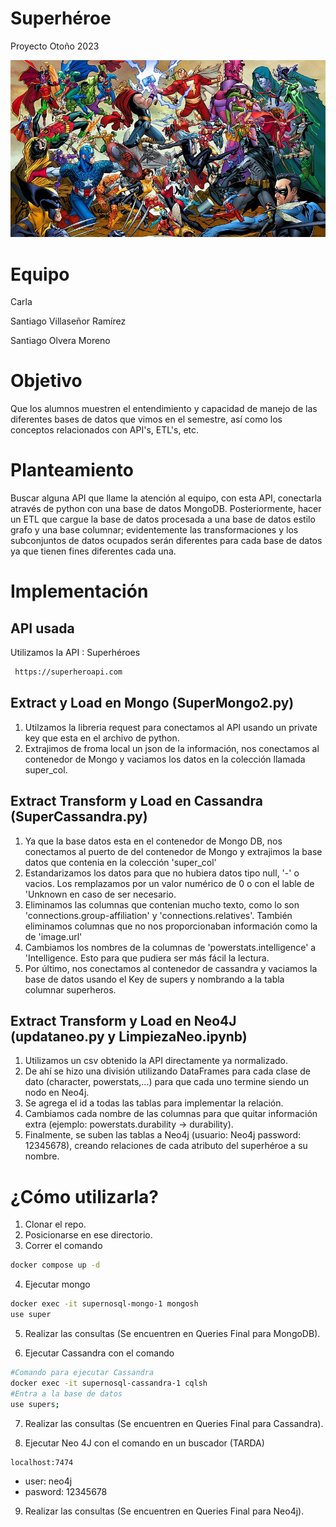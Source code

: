 # Superhéroe
Proyecto Otoño 2023

![Superhéroe](super.jpg)

# Equipo 

Carla

Santiago Villaseñor Ramírez

Santiago Olvera Moreno

# Objetivo

Que los alumnos muestren el entendimiento y capacidad de manejo de las diferentes bases de datos que vimos en el semestre, así como los conceptos relacionados con API's, ETL's, etc.

# Planteamiento

Buscar alguna API que llame la atención al equipo, con esta API, conectarla através de python con una base de datos MongoDB. Posteriormente, hacer un ETL que cargue la base de datos procesada  a una base de datos estilo grafo y una base columnar; evidentemente las transformaciones y los subconjuntos de datos ocupados serán diferentes para cada base de datos ya que tienen fines diferentes cada una.

# Implementación

## API usada

Utilizamos la API : Superhéroes
 ```bash
  https://superheroapi.com
 ```
## Extract y Load en Mongo (SuperMongo2.py)
1. Utilzamos la libreria request para conectamos al API usando un private key que esta en el archivo de python.
2. Extrajimos de froma local un json de la información, nos conectamos al contenedor de Mongo y vaciamos los datos en la colección llamada super_col.

## Extract Transform y Load en Cassandra (SuperCassandra.py)
1. Ya que la base datos esta en el contenedor de Mongo DB, nos conectamos al puerto de del contenedor de Mongo y extrajimos la base datos que contenia en la colección 'super_col'
2. Estandarizamos los datos para que no hubiera datos tipo null, '-' o vacios. Los remplazamos por un valor numérico de 0 o con el lable de 'Unknown en caso de ser necesario.
3. Eliminamos las columnas que contenian mucho texto, como lo son 'connections.group-affiliation' y 'connections.relatives'. También eliminamos columnas que no nos proporcionaban información como la de 'image.url'
4. Cambiamos los nombres de la columnas de 'powerstats.intelligence' a 'Intelligence. Esto para que pudiera ser más fácil la lectura.
5. Por último, nos conectamos al contenedor de cassandra y vaciamos la base de datos usando el Key de supers y nombrando a la tabla columnar superheros.

## Extract Transform y Load en Neo4J (updataneo.py y LimpiezaNeo.ipynb)
1. Utilizamos un csv obtenido la API directamente ya normalizado.
2. De ahí se hizo una división utilizando DataFrames para cada clase de dato (character, powerstats,...) para que cada uno termine siendo un nodo en Neo4j.
3. Se agrega el id a todas las tablas para implementar la relación.
4. Cambiamos cada nombre de las columnas para que quitar información extra (ejemplo: powerstats.durability -> durability).
5. Finalmente, se suben las tablas a Neo4j (usuario: Neo4j password: 12345678), creando relaciones de cada atributo del superhéroe a su nombre.
  

# ¿Cómo utilizarla?
1. Clonar el repo.
2. Posicionarse en ese directorio.
3. Correr el comando
  ```bash
  docker compose up -d
  ```
4. Ejecutar mongo
  ```bash
  docker exec -it supernosql-mongo-1 mongosh
  use super
  ```
   
5. Realizar las consultas (Se encuentren en Queries Final para MongoDB).

6. Ejecutar Cassandra con el comando
  ```bash
  #Comando para ejecutar Cassandra
  docker exec -it supernosql-cassandra-1 cqlsh
  #Entra a la base de datos
  use supers;
  ```
7. Realizar las consultas (Se encuentren en Queries Final para Cassandra).

8. Ejecutar Neo 4J con el comando en un buscador (TARDA)
  ```bash
localhost:7474  
  ```
- user: neo4j
- pasword: 12345678

9. Realizar las consultas (Se encuentren en Queries Final para Neo4j).
   
 

